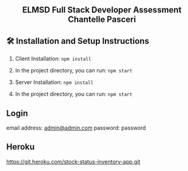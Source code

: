 <h2 align="center">
ELMSD Full Stack Developer Assessment<br/>
Chantelle Pasceri
</h2>

## 🛠 Installation and Setup Instructions

1. Client Installation: `npm install`

2. In the project directory, you can run: `npm start`

3. Server Installation: `npm install`

4. In the project directory, you can run: `npm start`

## Login

email address: admin@admin.com
password: password

## Heroku 


https://git.heroku.com/stock-status-inventory-app.git
